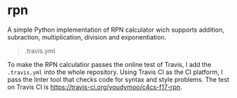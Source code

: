 # rpn
A simple Python implementation of RPN calculator wich supports addition, subraction, multiplication, division and exponentiation.

> .travis.yml

To make the RPN calculatior passes the online test of Travis, I add the ``.travis.yml`` into the whole repository. Using Travis CI as the CI platform, I pass the linter tool that checks code for syntax and style problems. The test on Travis CI is https://travis-ci.org/youdymoo/c4cs-f17-rpn.
